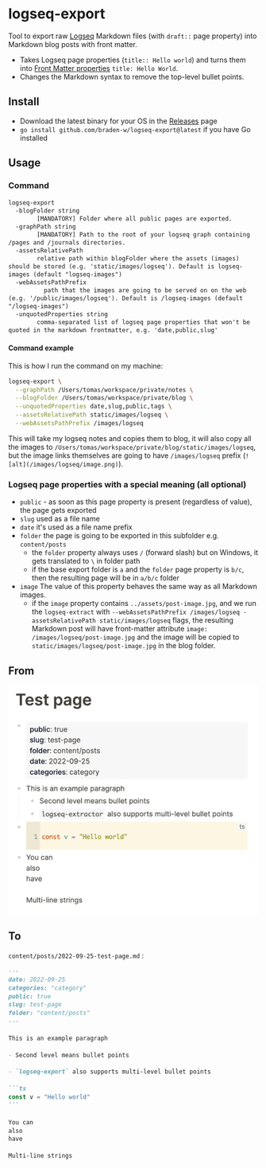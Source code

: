 # logseq-export

Tool to export raw [Logseq](https://github.com/logseq/logseq) Markdown files (with `draft::` page property) into Markdown blog posts with front matter.

- Takes Logseq page properties (`title:: Hello world`) and turns them into [Front Matter properties](https://gohugo.io/content-management/front-matter/) `title: Hello World`.
- Changes the Markdown syntax to remove the top-level bullet points.

## Install

- Download the latest binary for your OS in the [Releases](https://github.com/braden-w/logseq-export/releases) page
- `go install github.com/braden-w/logseq-export@latest` if you have Go installed

## Usage

### Command

```
logseq-export
  -blogFolder string
        [MANDATORY] Folder where all public pages are exported.
  -graphPath string
        [MANDATORY] Path to the root of your logseq graph containing /pages and /journals directories.
  -assetsRelativePath
        relative path within blogFolder where the assets (images) should be stored (e.g. 'static/images/logseq'). Default is logseq-images (default "logseq-images")
  -webAssetsPathPrefix
    	  path that the images are going to be served on on the web (e.g. '/public/images/logseq'). Default is /logseq-images (default "/logseq-images")
  -unquotedProperties string
        comma-separated list of logseq page properties that won't be quoted in the markdown frontmatter, e.g. 'date,public,slug'
```

#### Command example

This is how I run the command on my machine:

```sh
logseq-export \
  --graphPath /Users/tomas/workspace/private/notes \
  --blogFolder /Users/tomas/workspace/private/blog \
  --unquotedProperties date,slug,public,tags \
  --assetsRelativePath static/images/logseq \
  --webAssetsPathPrefix /images/logseq
```

This will take my logseq notes and copies them to blog, it will also copy all the images to `/Users/tomas/workspace/private/blog/static/images/logseq`, but the image links themselves are going to have `/images/logseq` prefix (`![alt](/images/logseq/image.png)`).

### Logseq page properties with a special meaning (all optional)

- `public` - as soon as this page property is present (regardless of value), the page gets exported
- `slug` used as a file name
- `date` it's used as a file name prefix
- `folder` the page is going to be exported in this subfolder e.g. `content/posts`
  - the `folder` property always uses `/` (forward slash) but on Windows, it gets translated to `\` in folder path
  - if the base export folder is `a` and the `folder` page property is `b/c`, then the resulting page will be in `a/b/c` folder
- `image` The value of this property behaves the same way as all Markdown images.
  - if the `image` property contains `../assets/post-image.jpg`, and we run the `logseq-extract` with `--webAssetsPathPrefix /images/logseq -assetsRelativePath static/images/logseq` flags, the resulting Markdown post will have front-matter attribute `image: /images/logseq/post-image.jpg` and the image will be copied to `static/images/logseq/post-image.jpg` in the blog folder.

## From

![logseq test page](./docs/assets/logseq-teset-page.png)

## To

`content/posts/2022-09-25-test-page.md` :

````md
---
date: 2022-09-25
categories: "category"
public: true
slug: test-page
folder: "content/posts"
---

This is an example paragraph

- Second level means bullet points

- `logseq-export` also supports multi-level bullet points

```ts
const v = "Hello world"
```

You can
also
have

Multi-line strings
````
